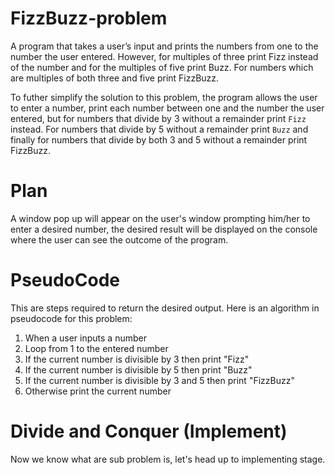 # FizzBuzz-problem
A program that takes a user’s input and prints the numbers from one to the number the user entered. However, for multiples of three print Fizz instead of the number and for the multiples of five print Buzz. For numbers which are multiples of both three and five print FizzBuzz.

To futher simplify the solution to this problem, the program allows the user to enter a number, print each number between one and the number the user entered, but for numbers that divide by 3 without a remainder print `Fizz` instead. For numbers that divide by 5 without a remainder print `Buzz` and finally for numbers that divide by both 3 and 5 without a remainder print FizzBuzz.

# Plan
A window pop up will appear on the user's window prompting him/her to enter a desired number, the desired result will be displayed on the console where the user can see the outcome of the program.

# PseudoCode
This are steps required to return the desired output. Here is an algorithm in pseudocode for this problem:
1. When a user inputs a number
2. Loop from 1 to the entered number
3. If the current number is divisible by 3 then print "Fizz"
4. If the current number is divisible by 5 then print "Buzz"
5. If the current number is divisible by 3 and 5 then print "FizzBuzz"
6. Otherwise print the current number
# Divide and Conquer (Implement)
Now we know what are sub problem is, let's head up to implementing stage.
